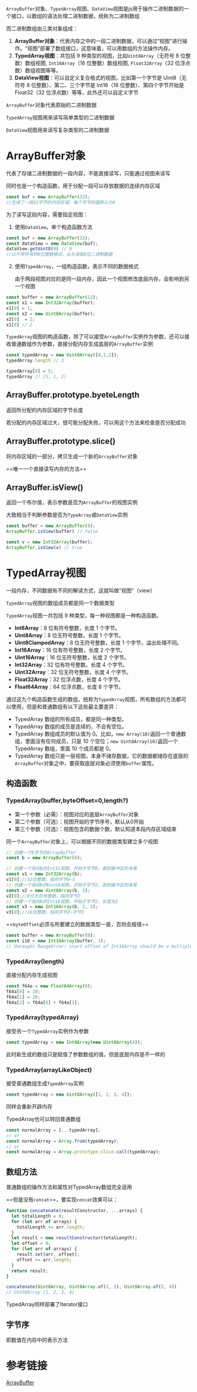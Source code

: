 `ArrayBuffer`对象、`TypedArray`视图、`DataView`视图是js用于操作二进制数据的一个接口，以数组的语法处理二进制数据，统称为二进制数组

而二进制数组由三类对象组成：

1. **ArrayBuffer对象**：代表内存之中的一段二进制数据，可以通过“视图”进行操作。“视图”部署了数组接口，这意味着，可以用数组的方法操作内存。
2. **TypedArray视图**：共包括 9 种类型的视图，比如`Uint8Array`（无符号 8 位整数）数组视图, `Int16Array`（16 位整数）数组视图, `Float32Array`（32 位浮点数）数组视图等等。
3. **DataView视图**：可以自定义复合格式的视图，比如第一个字节是 Uint8（无符号 8 位整数）、第二、三个字节是 Int16（16 位整数）、第四个字节开始是 Float32（32 位浮点数）等等，此外还可以自定义字节

`ArrayBuffer`对象代表原始的二进制数据

`TypedArray`视图用来读写简单类型的二进制数据

`DataView`视图用来读写复杂类型的二进制数据

# ArrayBuffer对象

代表了存储二进制数据的一段内容，不能直接读写，只能通过视图来读写

同时也是一个构造函数，用于分配一段可以存放数据的连续内存区域

```javascript
const buf = new ArrayBuffer(32);
//生成了一段32字节的内存区域，每个字节的值默认为0
```

为了读写这段内容，需要指定视图：

1. 使用`DataView`，单个构造函数方法

```javascript
const buf = new ArrayBuffer(32);
const dataView = new DataView(buf);
dataView.getUint8(0) // 0
//以不带符号的8位整数格式，从头读取8位二进制数据
```

2. 使用`TypedArray`，一组构造函数，表示不同的数据格式

   由于两段视图对应的是同一段内存，因此一个视图修改底层内存，会影响到另一个视图

```javascript
const buffer = new ArrayBuffer(12);
const x1 = new Int32Array(buffer);
x1[0] = 1;
const x2 = new Uint8Array(buffer);
x2[0]  = 2;
x1[0] // 2
```

`TypedArray`视图的构造函数，除了可以接受`ArrayBuffer`实例作为参数，还可以接收普通数组作为参数，直接分配内存生成底层的`ArrayBuffer`实例

```javascript
const typedArray = new Uint8Array([0,1,2]);
typedArray.length // 3

typedArray[0] = 5;
typedArray // [5, 1, 2]
```

## ArrayBuffer.prototype.byeteLength

返回所分配的内存区域的字节长度

若分配的内存区域过大，很可能分配失败，可以用这个方法来检查是否分配成功

## ArrayBuffer.prototype.slice()

将内存区域的一部分，拷贝生成一个新的`ArrayBuffer`对象

==唯一一个直接读写内存的方法==

## ArrayBuffer.isView()

返回一个布尔值，表示参数是否为`ArrayBuffer`的视图实例

大致相当于判断参数是否为`TypeArray`或`DataView`实例

```javascript
const buffer = new ArrayBuffer(8);
ArrayBuffer.isView(buffer) // false

const v = new Int32Array(buffer);
ArrayBuffer.isView(v) // true
```

# TypedArray视图

一段内存，不同数据有不同的解读方式，这就叫做“视图”（view）

`TypedArray`视图的数组成员都是同一个数据类型

`TypedArray`视图一共包括 9 种类型，每一种视图都是一种构造函数。

- **Int8Array**：8 位有符号整数，长度 1 个字节。
- **Uint8Array**：8 位无符号整数，长度 1 个字节。
- **Uint8ClampedArray**：8 位无符号整数，长度 1 个字节，溢出处理不同。
- **Int16Array**：16 位有符号整数，长度 2 个字节。
- **Uint16Array**：16 位无符号整数，长度 2 个字节。
- **Int32Array**：32 位有符号整数，长度 4 个字节。
- **Uint32Array**：32 位无符号整数，长度 4 个字节。
- **Float32Array**：32 位浮点数，长度 4 个字节。
- **Float64Array**：64 位浮点数，长度 8 个字节。

通过这九个构造函数生成的数组，统称为`TypedArray`视图，所有数组的方法都可以使用，但是和普通数组有以下这些最主要差异：

- TypedArray 数组的所有成员，都是同一种类型。
- TypedArray 数组的成员是连续的，不会有空位。
- TypedArray 数组成员的默认值为 0。比如，`new Array(10)`返回一个普通数组，里面没有任何成员，只是 10 个空位；`new Uint8Array(10)`返回一个 TypedArray 数组，里面 10 个成员都是 0。
- TypedArray 数组只是一层视图，本身不储存数据，它的数据都储存在底层的`ArrayBuffer`对象之中，要获取底层对象必须使用`buffer`属性。

## 构造函数

### TypedArray(buffer,byteOffset=0,length?)

+ 第一个参数（必需）：视图对应的底层`ArrayBuffer`对象
+ 第二个参数（可选）：视图开始的字节序号，默认从0开始
+ 第三个参数（可选）：视图包含的数据个数，默认知道本段内存区域结束

同一个`ArrayBuffer`对象上，可以根据不同的数据类型建立多个视图

```javascript
// 创建一个8字节的ArrayBuffer
const b = new ArrayBuffer(8);

// 创建一个指向b的Int32视图，开始于字节0，直到缓冲区的末尾
const v1 = new Int32Array(b);
v1[0];//32位整数，指向字节0~3
// 创建一个指向b的Uint8视图，开始于字节2，直到缓冲区的末尾
const v2 = new Uint8Array(b, 2);
v2[0];//8位无符号整数，指向字节2
// 创建一个指向b的Int16视图，开始于字节2，长度为2
const v3 = new Int16Array(b, 2, 2);
v3[0];//16位整数，指向字节2~字节3
```

==`byteOffset`必须与所要建立的数据类型一直，否则会报错==

```javascript
const buffer = new ArrayBuffer(8);
const i16 = new Int16Array(buffer, 1);
// Uncaught RangeError: start offset of Int16Array should be a multiple of 2
```

### TypedArray(length)

直接分配内存生成视图

```javascript
const f64a = new Float64Array(8);
f64a[0] = 10;
f64a[1] = 20;
f64a[2] = f64a[0] + f64a[1];
```

### TypedArray(typedArray)

接受另一个`TypedArray`实例作为参数

```javascript
const typedArray = new Int8Array(new Uint8Array(4));
```

此时新生成的数组只是赋值了参数数组的值，但是底层内存是不一样的

### TypedArray(arrayLikeObject)

接受普通数组生成`TypedArray`实例

```javascript
const typedArray = new Uint8Array([1, 2, 3, 4]);
```

同样会重新开辟内存

TypedArray也可以转回普通数组

```javascript
const normalArray = [...typedArray];
// or
const normalArray = Array.from(typedArray);
// or
const normalArray = Array.prototype.slice.call(typedArray);
```

## 数组方法

普通数组的操作方法和属性对TypedArray数组完全适用

==但是没有`concat`==，要实现`concat`效果可以：

```javascript
function concatenate(resultConstructor, ...arrays) {
  let totalLength = 0;
  for (let arr of arrays) {
    totalLength += arr.length;
  }
  let result = new resultConstructor(totalLength);
  let offset = 0;
  for (let arr of arrays) {
    result.set(arr, offset);
    offset += arr.length;
  }
  return result;
}

concatenate(Uint8Array, Uint8Array.of(1, 2), Uint8Array.of(3, 4))
// Uint8Array [1, 2, 3, 4]
```

TypedArray同样部署了Iterator接口

## 字节序

即数值在内存中的表示方法

# 参考链接

[ArrayBuffer](https://wangdoc.com/es6/arraybuffer.html)

























